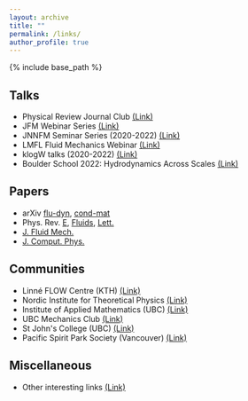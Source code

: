 ```yaml
---
layout: archive
title: ""
permalink: /links/
author_profile: true
---
```


{% include base_path %}

## Talks

* Physical Review Journal Club [(Link)](https://journals.aps.org/journal-club)
* JFM Webinar Series [(Link)](https://cassyni.com/s/fmws/seminars)
* JNNFM Seminar Series (2020-2022) [(Link)](http://pcwww.liv.ac.uk/~robpoole/jnnfm/jnnfm_seminar.htm)
* LMFL Fluid Mechanics Webinar [(Link)](https://lmfl.cnrs.fr/en/the-laboratory/webinar/)
* klogW talks (2020-2022) [(Link)](https://gsnpaps.wixsite.com/home)
* Boulder School 2022: Hydrodynamics Across Scales [(Link)](https://www.youtube.com/playlist?list=PL8mMEmoXNBfaFV2wA4lDD7j_f2l7BTYIV)


## Papers

* arXiv
[flu-dyn](https://arxiv.org/list/physics.flu-dyn/recent),
[cond-mat](https://arxiv.org/list/cond-mat.soft/recent)
* Phys. Rev.
[E](https://journals.aps.org/pre/),
[Fluids](https://journals.aps.org/prfluids/),
[Lett.](https://journals.aps.org/prl/)
* [J. Fluid Mech.](https://www.cambridge.org/core/journals/journal-of-fluid-mechanics)
* [J. Comput. Phys.](https://www.journals.elsevier.com/journal-of-computational-physics)


## Communities

* Linné FLOW Centre (KTH) [(Link)](https://www.flow.kth.se/about-flow)
* Nordic Institute for Theoretical Physics [(Link)](https://www.nordita.org/)
* Institute of Applied Mathematics (UBC) [(Link)](https://www.iam.ubc.ca/)
* UBC Mechanics Club [(Link)](/vfc/)
* St John's College (UBC) [(Link)](https://stjohns.ubc.ca/)
* Pacific Spirit Park Society (Vancouver) [(Link)](http://pacificspiritparksociety.org/)

## Miscellaneous

* Other interesting links [(Link)](/misc/)
